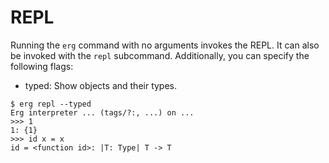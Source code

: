 # REPL

Running the `erg` command with no arguments invokes the REPL. It can also be invoked with the `repl` subcommand.
Additionally, you can specify the following flags:

* typed: Show objects and their types.

```console
$ erg repl --typed
Erg interpreter ... (tags/?:, ...) on ...
>>> 1
1: {1}
>>> id x = x
id = <function id>: |T: Type| T -> T
```